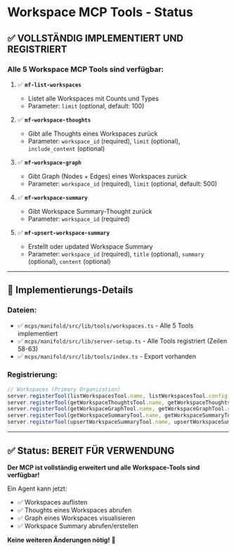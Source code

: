 # Workspace MCP Tools - Status

## ✅ VOLLSTÄNDIG IMPLEMENTIERT UND REGISTRIERT

### Alle 5 Workspace MCP Tools sind verfügbar:

1. ✅ **`mf-list-workspaces`**
   - Listet alle Workspaces mit Counts und Types
   - Parameter: `limit` (optional, default: 100)

2. ✅ **`mf-workspace-thoughts`**
   - Gibt alle Thoughts eines Workspaces zurück
   - Parameter: `workspace_id` (required), `limit` (optional), `include_content` (optional)

3. ✅ **`mf-workspace-graph`**
   - Gibt Graph (Nodes + Edges) eines Workspaces zurück
   - Parameter: `workspace_id` (required), `limit` (optional, default: 500)

4. ✅ **`mf-workspace-summary`**
   - Gibt Workspace Summary-Thought zurück
   - Parameter: `workspace_id` (required)

5. ✅ **`mf-upsert-workspace-summary`**
   - Erstellt oder updated Workspace Summary
   - Parameter: `workspace_id` (required), `title` (optional), `summary` (optional), `content` (optional)

---

## 📍 Implementierungs-Details

### Dateien:
- ✅ `mcps/manifold/src/lib/tools/workspaces.ts` - Alle 5 Tools implementiert
- ✅ `mcps/manifold/src/lib/server-setup.ts` - Alle Tools registriert (Zeilen 58-63)
- ✅ `mcps/manifold/src/lib/tools/index.ts` - Export vorhanden

### Registrierung:
```typescript
// Workspaces (Primary Organization)
server.registerTool(listWorkspacesTool.name, listWorkspacesTool.config, listWorkspacesTool.handler);
server.registerTool(getWorkspaceThoughtsTool.name, getWorkspaceThoughtsTool.config, getWorkspaceThoughtsTool.handler);
server.registerTool(getWorkspaceGraphTool.name, getWorkspaceGraphTool.config, getWorkspaceGraphTool.handler);
server.registerTool(getWorkspaceSummaryTool.name, getWorkspaceSummaryTool.config, getWorkspaceSummaryTool.handler);
server.registerTool(upsertWorkspaceSummaryTool.name, upsertWorkspaceSummaryTool.config, upsertWorkspaceSummaryTool.handler);
```

---

## ✅ Status: BEREIT FÜR VERWENDUNG

**Der MCP ist vollständig erweitert und alle Workspace-Tools sind verfügbar!**

Ein Agent kann jetzt:
- ✅ Workspaces auflisten
- ✅ Thoughts eines Workspaces abrufen
- ✅ Graph eines Workspaces visualisieren
- ✅ Workspace Summary abrufen/erstellen

**Keine weiteren Änderungen nötig!** 🎉

